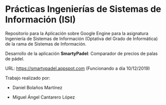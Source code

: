 # Prácticas Ingenierías de Sistemas de Información (ISI)
Repositorio para la Aplicación sobre Google Engine para la asignatura Ingeniería de Sistemas de Información (Optativa del Grado de Informática) de la rama de Sistemas de Información.

Desarrollo de la aplicación **SmartyPadel**: Comparador de precios de palas de pádel.

URL: https://smartypadel.appspot.com (Funcionando a día 10/12/2019)

Trabajo realizado por:

- Daniel Bolaños Martínez

- Miguel Ángel Cantarero López
